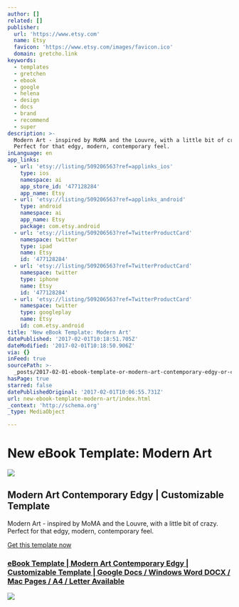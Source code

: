 ```yaml
---
author: []
related: []
publisher:
  url: 'https://www.etsy.com'
  name: Etsy
  favicon: 'https://www.etsy.com/images/favicon.ico'
  domain: gretcho.link
keywords:
  - templates
  - gretchen
  - ebook
  - google
  - helena
  - design
  - docs
  - brand
  - recommend
  - super
description: >-
  Modern Art - inspired by MoMA and the Louvre, with a little bit of crazy. 
  Perfect for that edgy, modern, contemporary feel.
inLanguage: en
app_links:
  - url: 'etsy://listing/509206563?ref=applinks_ios'
    type: ios
    namespace: ai
    app_store_id: '477128284'
    app_name: Etsy
  - url: 'etsy://listing/509206563?ref=applinks_android'
    type: android
    namespace: ai
    app_name: Etsy
    package: com.etsy.android
  - url: 'etsy://listing/509206563?ref=TwitterProductCard'
    namespace: twitter
    type: ipad
    name: Etsy
    id: '477128284'
  - url: 'etsy://listing/509206563?ref=TwitterProductCard'
    namespace: twitter
    type: iphone
    name: Etsy
    id: '477128284'
  - url: 'etsy://listing/509206563?ref=TwitterProductCard'
    namespace: twitter
    type: googleplay
    name: Etsy
    id: com.etsy.android
title: 'New eBook Template: Modern Art'
datePublished: '2017-02-01T10:18:51.705Z'
dateModified: '2017-02-01T10:18:50.906Z'
via: {}
inFeed: true
sourcePath: >-
  _posts/2017-02-01-ebook-template-or-modern-art-contemporary-edgy-or-customizable.md
hasPage: true
starred: false
datePublishedOriginal: '2017-02-01T10:06:55.731Z'
url: new-ebook-template-modern-art/index.html
_context: 'http://schema.org'
_type: MediaObject

---
```

# New eBook Template: Modern Art

<article style=""><img src="https://s3-us-west-2.amazonaws.com/the-grid-img/p/2149b3ff6bbdecfe3c1156315ad506e5ef32e642.jpg" /><h1>Modern Art Contemporary Edgy | Customizable Template</h1><p>Modern Art - inspired by MoMA and the Louvre, with a little bit of crazy.  Perfect for that edgy, modern, contemporary feel.</p></article>

[Get this template now][0]

### **[eBook Template | Modern Art Contemporary Edgy | Customizable Template | Google Docs / Windows Word DOCX / Mac Pages / A4 / Letter Available][0]**
![](https://imgflo.herokuapp.com/graph/2b2431f8e7ba7b0/363b76ed0cfc1b579d2fad0d9461c341/croprotate.png?cropheight=1481&cropwidth=715&degrees=0&input=https%3A%2F%2Fthe-grid-user-content.s3-us-west-2.amazonaws.com%2F239b8182-a45f-460b-8899-45899ab5675c.png&x=11&y=11)

[0]: http://gretcho.link/shop-ebook-template-modern-art